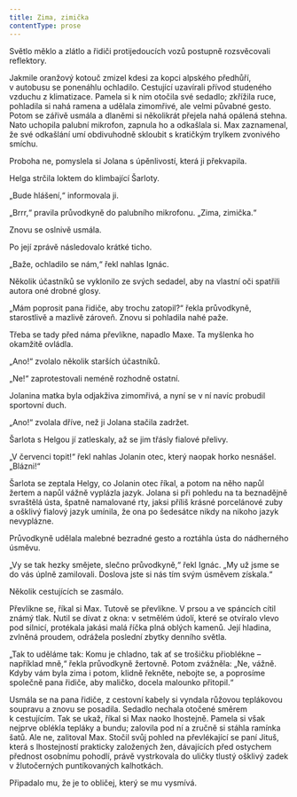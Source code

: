 ```yaml
---
title: Zima, zimička
contentType: prose
---
```


Světlo měklo a zlátlo a řidiči protijedoucích vozů postupně rozsvěcovali reflektory.

Jakmile oranžový kotouč zmizel kdesi za kopci alpského předhůří, v autobusu se ponenáhlu ochladilo. Cestující uzavírali přívod studeného vzduchu z klimatizace. Pamela si k nim otočila své sedadlo; zkřížila ruce, pohladila si nahá ramena a udělala zimomřivé, ale velmi půvabné gesto. Potom se zářivě usmála a dlaněmi si několikrát přejela nahá opálená stehna. Nato uchopila palubní mikrofon, zapnula ho a odkašlala si. Max zaznamenal, že své odkašlání umí obdivuhodně skloubit s kratičkým trylkem zvonivého smíchu.

Proboha ne, pomyslela si Jolana s úpěnlivostí, která ji překvapila.

Helga strčila loktem do klimbající Šarloty.

„Bude hlášení,“ informovala ji.

„Brrr,“ pravila průvodkyně do palubního mikrofonu. „Zima, zimička.“

Znovu se oslnivě usmála.

Po její zprávě následovalo krátké ticho.

„Baže, ochladilo se nám,“ řekl nahlas Ignác.

Několik účastníků se vyklonilo ze svých sedadel, aby na vlastní oči spatřili autora oné drobné glosy.

„Mám poprosit pana řidiče, aby trochu zatopil?“ řekla průvodkyně, starostlivě a mazlivě zároveň. Znovu si pohladila nahé paže.

Třeba se tady před náma převlíkne, napadlo Maxe. Ta myšlenka ho okamžitě ovládla.

„Ano!“ zvolalo několik starších účastníků.

„Ne!“ zaprotestovali neméně rozhodně ostatní.

Jolanina matka byla odjakživa zimomřivá, a nyní se v ní navíc probudil sportovní duch.

„Ano!“ zvolala dříve, než ji Jolana stačila zadržet.

Šarlota s Helgou jí zatleskaly, až se jim třásly fialové přelivy.

„V červenci topit!“ řekl nahlas Jolanin otec, který naopak horko nesnášel. „Blázni!“

Šarlota se zeptala Helgy, co Jolanin otec říkal, a potom na něho napůl žertem a napůl vážně vyplázla jazyk. Jolana si při pohledu na ta beznadějně svraštělá ústa, špatně namalované rty, jaksi příliš krásné porcelánové zuby a ošklivý fialový jazyk umínila, že ona po šedesátce nikdy na nikoho jazyk nevyplázne.

Průvodkyně udělala malebné bezradné gesto a roztáhla ústa do nádherného úsměvu.

„Vy se tak hezky smějete, slečno průvodkyně,“ řekl Ignác. „My už jsme se do vás úplně zamilovali. Doslova jste si nás tím svým úsměvem získala.“

Několik cestujících se zasmálo.

Převlíkne se, říkal si Max. Tutově se převlíkne. V prsou a ve spáncích cítil známý tlak. Nutil se dívat z okna: v setmělém údolí, které se otvíralo vlevo pod silnicí, protékala jakási malá říčka plná oblých kamenů. Její hladina, zvlněná proudem, odrážela poslední zbytky denního světla.

„Tak to uděláme tak: Komu je chladno, tak ať se trošičku přioblék­ne – například mně,“ řekla průvodkyně žertovně. Potom zvážněla: „Ne, vážně. Kdyby vám byla zima i potom, klidně řekněte, nebojte se, a poprosíme společně pana řidiče, aby maličko, docela malounko přitopil.“

Usmála se na pana řidiče, z cestovní kabely si vyndala růžovou teplákovou soupravu a znovu se posadila. Sedadlo nechala otočené směrem k cestujícím. Tak se ukaž, říkal si Max naoko lhostejně. Pamela si však nejprve oblékla tepláky a bundu; zalovila pod ní a zručně si stáhla ramínka šatů. Ale ne, zalitoval Max. Stočil svůj pohled na převlékající se paní Jituš, která s lhostejností prakticky založených žen, dávajících před ostychem přednost osobnímu pohodlí, právě vystrkovala do uličky tlustý ošklivý zadek v žlutočerných puntíkovaných kalhotkách.

Připadalo mu, že je to obličej, který se mu vysmívá.
